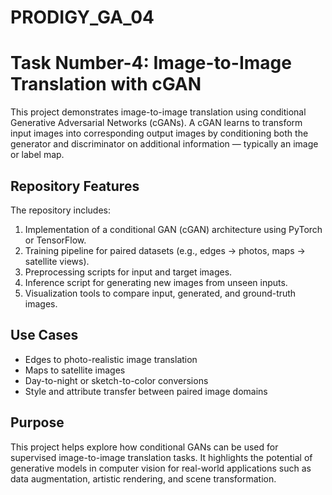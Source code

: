 # PRODIGY_GA_04

# Task Number-4: Image-to-Image Translation with cGAN

This project demonstrates image-to-image translation using conditional Generative Adversarial Networks (cGANs). A cGAN learns to transform input images into corresponding output images by conditioning both the generator and discriminator on additional information — typically an image or label map.

## Repository Features

The repository includes:

1. Implementation of a conditional GAN (cGAN) architecture using PyTorch or TensorFlow.
2. Training pipeline for paired datasets (e.g., edges → photos, maps → satellite views).
3. Preprocessing scripts for input and target images.
4. Inference script for generating new images from unseen inputs.
5. Visualization tools to compare input, generated, and ground-truth images.

## Use Cases

- Edges to photo-realistic image translation  
- Maps to satellite images  
- Day-to-night or sketch-to-color conversions  
- Style and attribute transfer between paired image domains

## Purpose

This project helps explore how conditional GANs can be used for supervised image-to-image translation tasks. It highlights the potential of generative models in computer vision for real-world applications such as data augmentation, artistic rendering, and scene transformation.
